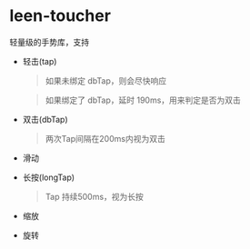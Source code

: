# leen-toucher

轻量级的手势库，支持

* 轻击(tap)
  > 如果未绑定 dbTap，则会尽快响应
  
  > 如果绑定了 dbTap，延时 190ms，用来判定是否为双击
* 双击(dbTap)
  > 两次Tap间隔在200ms内视为双击
* 滑动
* 长按(longTap)
  > Tap 持续500ms，视为长按
* 缩放
* 旋转

